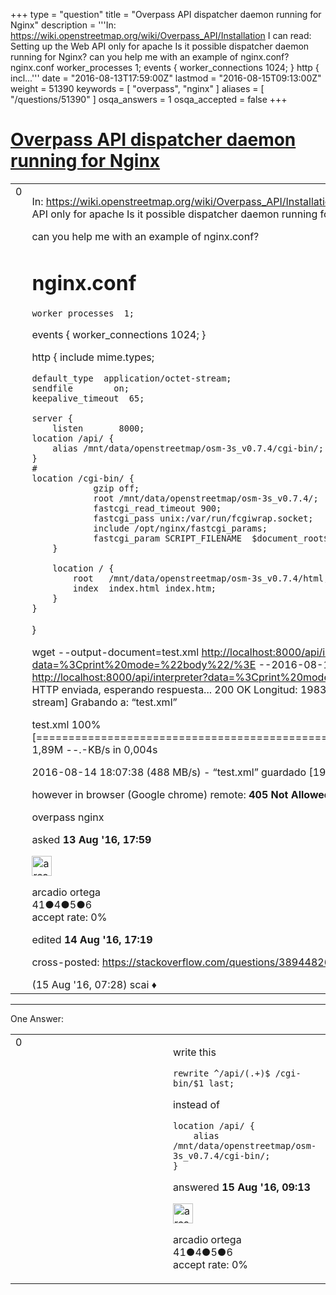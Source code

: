 +++
type = "question"
title = "Overpass API dispatcher daemon running for Nginx"
description = '''In:  https://wiki.openstreetmap.org/wiki/Overpass_API/Installation I can read:  Setting up the Web API only for apache Is it possible dispatcher daemon running for Nginx? can you help me with an example of nginx.conf?  nginx.conf worker_processes 1;  events {  worker_connections 1024; } http {  incl...'''
date = "2016-08-13T17:59:00Z"
lastmod = "2016-08-15T09:13:00Z"
weight = 51390
keywords = [ "overpass", "nginx" ]
aliases = [ "/questions/51390" ]
osqa_answers = 1
osqa_accepted = false
+++

<div class="headNormal">

# [Overpass API dispatcher daemon running for Nginx](/questions/51390/overpass-api-dispatcher-daemon-running-for-nginx)

</div>

<div id="main-body">

<div id="askform">

<table id="question-table" style="width:100%;">
<colgroup>
<col style="width: 50%" />
<col style="width: 50%" />
</colgroup>
<tbody>
<tr>
<td style="width: 30px; vertical-align: top"><div class="vote-buttons">
<span id="post-51390-upvote" class="ajax-command post-vote up" rel="nofollow" title="I like this post (click again to cancel)"> </span>
<div id="post-51390-score" class="post-score" title="current number of votes">
0
</div>
<span id="post-51390-downvote" class="ajax-command post-vote down" rel="nofollow" title="I dont like this post (click again to cancel)"> </span> <span id="favorite-mark" class="ajax-command favorite-mark" rel="nofollow" title="mark/unmark this question as favorite (click again to cancel)"> </span>
<div id="favorite-count" class="favorite-count">
&#10;</div>
</div></td>
<td><div id="item-right">
<div class="question-body">
<p>In: <a href="https://wiki.openstreetmap.org/wiki/Overpass_API/Installation">https://wiki.openstreetmap.org/wiki/Overpass_API/Installation</a> I can read: Setting up the Web API only for apache Is it possible dispatcher daemon running for Nginx?</p>
<p>can you help me with an example of nginx.conf?</p>
<h1 id="nginx.conf">nginx.conf</h1>
<pre><code>worker_processes  1;</code></pre>
<p>events { worker_connections 1024; }</p>
<p>http { include mime.types;</p>
<pre><code>default_type  application/octet-stream;
sendfile        on;
keepalive_timeout  65;
&#10;server {
    listen       8000;
location /api/ {
    alias /mnt/data/openstreetmap/osm-3s_v0.7.4/cgi-bin/;
}
#
location /cgi-bin/ {
            gzip off;
            root /mnt/data/openstreetmap/osm-3s_v0.7.4/;
            fastcgi_read_timeout 900;
            fastcgi_pass unix:/var/run/fcgiwrap.socket;
            include /opt/nginx/fastcgi_params;
            fastcgi_param SCRIPT_FILENAME  $document_root$fastcgi_script_name;
    }
&#10;    location / {
        root   /mnt/data/openstreetmap/osm-3s_v0.7.4/html;
        index  index.html index.htm;
    }
}</code></pre>
<p>}</p>
<p>wget --output-document=test.xml <a href="http://localhost:8000/api/interpreter?data=%3Cprint%20mode=%22body%22/%3E">http://localhost:8000/api/interpreter?data=%3Cprint%20mode=%22body%22/%3E</a> --2016-08-14 18:07:38-- <a href="http://localhost:8000/api/interpreter?data=%3Cprint%20mode=%22body%22/%3E">http://localhost:8000/api/interpreter?data=%3Cprint%20mode=%22body%22/%3E</a> Petición HTTP enviada, esperando respuesta... 200 OK Longitud: 1983984 (1,9M) [application/octet-stream] Grabando a: “test.xml”</p>
<p>test.xml 100%[======================================================================&gt;] 1,89M --.-KB/s in 0,004s</p>
<p>2016-08-14 18:07:38 (488 MB/s) - “test.xml” guardado [1983984/19839</p>
<p>however in browser (Google chrome) remote: <strong>405 Not Allowed</strong></p>
</div>
<div id="question-tags" class="tags-container tags">
<span class="post-tag tag-link-overpass" rel="tag" title="see questions tagged &#39;overpass&#39;">overpass</span> <span class="post-tag tag-link-nginx" rel="tag" title="see questions tagged &#39;nginx&#39;">nginx</span>
</div>
<div id="question-controls" class="post-controls">
&#10;</div>
<div class="post-update-info-container">
<div class="post-update-info post-update-info-user">
<p>asked <strong>13 Aug '16, 17:59</strong></p>
<img src="https://secure.gravatar.com/avatar/304bf9b97689c5eb6191600403aaf65b?s=32&amp;d=identicon&amp;r=g" class="gravatar" width="32" height="32" alt="arcadio%20ortega&#39;s gravatar image" />
<p><span>arcadio ortega</span><br />
<span class="score" title="41 reputation points">41</span><span title="4 badges"><span class="badge1">●</span><span class="badgecount">4</span></span><span title="5 badges"><span class="silver">●</span><span class="badgecount">5</span></span><span title="6 badges"><span class="bronze">●</span><span class="badgecount">6</span></span><br />
<span class="accept_rate" title="Rate of the user&#39;s accepted answers">accept rate:</span> <span title="arcadio ortega has no accepted answers">0%</span></p>
</div>
<div class="post-update-info post-update-info-edited">
<p><span> edited <strong>14 Aug '16, 17:19</strong> </span></p>
</div>
</div>
<div id="comments-container-51390" class="comments-container">
<span id="51411"></span>
<div id="comment-51411" class="comment">
<div id="post-51411-score" class="comment-score">
&#10;</div>
<div class="comment-text">
<p>cross-posted: <a href="https://stackoverflow.com/questions/38944826/overpass-api-with-nginx">https://stackoverflow.com/questions/38944826/overpass-api-with-nginx</a></p>
</div>
<div id="comment-51411-info" class="comment-info">
<span class="comment-age">(15 Aug '16, 07:28)</span> <span class="comment-user userinfo">scai ♦</span>
</div>
</div>
</div>
<div id="comment-tools-51390" class="comment-tools">
&#10;</div>
<div class="clear">
&#10;</div>
<div id="comment-51390-form-container" class="comment-form-container">
&#10;</div>
<div class="clear">
&#10;</div>
</div></td>
</tr>
</tbody>
</table>

------------------------------------------------------------------------

<div class="tabBar">

<span id="sort-top"></span>

<div class="headQuestions">

One Answer:

</div>

</div>

<span id="51412"></span>

<div id="answer-container-51412" class="answer answered-by-owner">

<table style="width:100%;">
<colgroup>
<col style="width: 50%" />
<col style="width: 50%" />
</colgroup>
<tbody>
<tr>
<td style="width: 30px; vertical-align: top"><div class="vote-buttons">
<span id="post-51412-upvote" class="ajax-command post-vote up" rel="nofollow" title="I like this post (click again to cancel)"> </span>
<div id="post-51412-score" class="post-score" title="current number of votes">
0
</div>
<span id="post-51412-downvote" class="ajax-command post-vote down" rel="nofollow" title="I dont like this post (click again to cancel)"> </span>
</div></td>
<td><div class="item-right">
<div class="answer-body">
<p>write this</p>
<pre><code>rewrite ^/api/(.+)$ /cgi-bin/$1 last;</code></pre>
<p>instead of</p>
<pre><code>location /api/ {
    alias /mnt/data/openstreetmap/osm-3s_v0.7.4/cgi-bin/;
}</code></pre>
</div>
<div class="answer-controls post-controls">
&#10;</div>
<div class="post-update-info-container">
<div class="post-update-info post-update-info-user">
<p>answered <strong>15 Aug '16, 09:13</strong></p>
<img src="https://secure.gravatar.com/avatar/304bf9b97689c5eb6191600403aaf65b?s=32&amp;d=identicon&amp;r=g" class="gravatar" width="32" height="32" alt="arcadio%20ortega&#39;s gravatar image" />
<p><span>arcadio ortega</span><br />
<span class="score" title="41 reputation points">41</span><span title="4 badges"><span class="badge1">●</span><span class="badgecount">4</span></span><span title="5 badges"><span class="silver">●</span><span class="badgecount">5</span></span><span title="6 badges"><span class="bronze">●</span><span class="badgecount">6</span></span><br />
<span class="accept_rate" title="Rate of the user&#39;s accepted answers">accept rate:</span> <span title="arcadio ortega has no accepted answers">0%</span></p>
</div>
</div>
<div id="comments-container-51412" class="comments-container">
&#10;</div>
<div id="comment-tools-51412" class="comment-tools">
&#10;</div>
<div class="clear">
&#10;</div>
<div id="comment-51412-form-container" class="comment-form-container">
&#10;</div>
<div class="clear">
&#10;</div>
</div></td>
</tr>
</tbody>
</table>

</div>

<div class="paginator-container-left">

</div>

</div>

</div>

